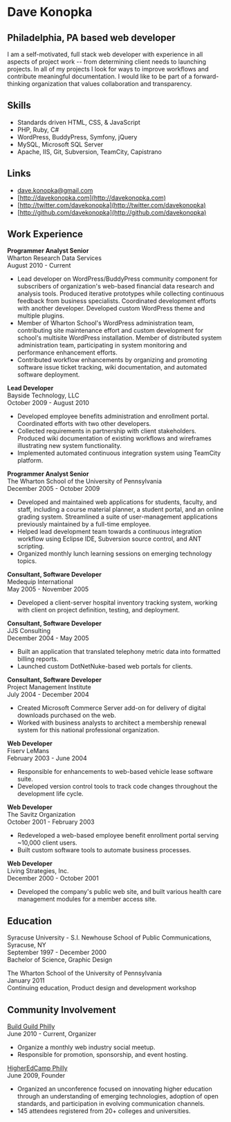 # Dave Konopka #
## Philadelphia, PA based web developer ##

I am a self-motivated, full stack web developer with experience in all aspects of project work -- from determining client needs to launching projects. In all of my projects I look for ways to improve workflows and contribute meaningful documentation. I would like to be part of a forward-thinking organization that values collaboration and transparency.

## Skills ##

* Standards driven HTML, CSS, & JavaScript
* PHP, Ruby, C#
* WordPress, BuddyPress, Symfony, jQuery
* MySQL, Microsoft SQL Server
* Apache, IIS, Git, Subversion, TeamCity, Capistrano

## Links ##
* [dave.konopka@gmail.com](mailto:dave.konopka@gmail.com)
* [http://davekonopka.com](http://davekonopka.com)
* [http://twitter.com/davekonopka](http://twitter.com/davekonopka)
* [http://github.com/davekonopka](http://github.com/davekonopka)

## Work Experience ##

__Programmer Analyst Senior__  
Wharton Research Data Services  
August 2010 - Current

* Lead developer on WordPress/BuddyPress community component for subscribers of organization's web-based financial data research and analysis tools. Produced iterative prototypes while collecting continuous feedback from business specialists. Coordinated development efforts with another developer. Developed custom WordPress theme and multiple plugins.
* Member of Wharton School's WordPress administration team, contributing site maintenance effort and custom development for school's multisite WordPress installation. Member of distributed system administration team, participating in system monitoring and performance enhancement efforts.
* Contributed workflow enhancements by organizing and promoting software issue ticket tracking, wiki documentation, and automated software deployment.

__Lead Developer__  
Bayside Technology, LLC  
October 2009 - August 2010

* Developed employee benefits administration and enrollment portal. Coordinated efforts with two other developers.
* Collected requirements in partnership with client stakeholders. Produced wiki documentation of existing workflows and wireframes illustrating new system functionality.
* Implemented automated continuous integration system using TeamCity platform.


__Programmer Analyst Senior__  
The Wharton School of the University of Pennsylvania  
December 2005 - October 2009

* Developed and maintained web applications for students, faculty, and staff, including a course material planner, a student portal, and an online grading system. Streamlined a suite of user-management applications previously maintained by a full-time employee.
* Helped lead development team towards a continuous integration workflow using Eclipse IDE, Subversion source control, and ANT scripting.
* Organized monthly lunch learning sessions on emerging technology topics.

__Consultant, Software Developer__  
Medequip International  
May 2005 - November 2005

* Developed a client-server hospital inventory tracking system, working with client on project definition, testing, and deployment.

__Consultant, Software Developer__  
JJS Consulting  
December 2004 - May 2005

* Built an application that translated telephony metric data into formatted billing reports.
* Launched custom DotNetNuke-based web portals for clients.


__Consultant, Software Developer__  
Project Management Institute  
July 2004 - December 2004

* Created Microsoft Commerce Server add-on for delivery of digital downloads purchased on the web.
* Worked with business analysts to architect a membership renewal system for this national professional organization.


__Web Developer__  
Fiserv LeMans  
February 2003 - June 2004

* Responsible for enhancements to web-based vehicle lease software suite.
* Developed version control tools to track code changes throughout the development life cycle.


__Web Developer__  
The Savitz Organization  
October 2001 - February 2003

* Redeveloped a web-based employee benefit enrollment portal serving ~10,000 client users.
* Built custom software tools to automate business processes.

__Web Developer__  
Living Strategies, Inc.  
December 2000 - October 2001

* Developed the company's public web site, and built various health care management modules for a member access site.

## Education ##

Syracuse University - S.I. Newhouse School of Public Communications, Syracuse, NY  
September 1997 - December 2000  
Bachelor of Science, Graphic Design

The Wharton School of the University of Pennsylvania  
January 2011  
Continuing education, Product design and development workshop  

## Community Involvement ##

[Build Guild Philly](http://philly.buildguild.org)  
June 2010 - Current, Organizer  

* Organize a monthly web industry social meetup.
* Responsible for promotion, sponsorship, and event hosting.

[HigherEdCamp Philly](http://www.higheredphilly.com/)  
June 2009, Founder

* Organized an unconference focused on innovating higher education through an understanding of emerging technologies, adoption of open standards, and participation in evolving communication channels. 
* 145 attendees registered from 20+ colleges and universities.